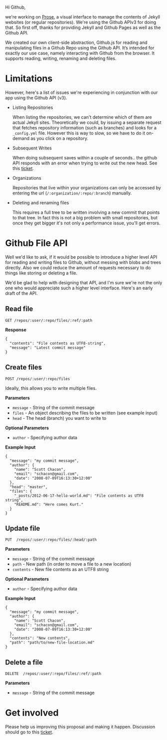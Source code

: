 Hi Github,

we're working on [Prose](http://prose.io), a visual interface to manage the contents of Jekyll websites (or regular repositories). We're using the Github APIv3 for doing that. So first off, thanks for providing Jekyll and Github Pages as well as the Github API.


We created our own client-side abstraction, Github.js for reading and manipulating files in a Github Repo using the Github API. It’s intended for exactly our use case, namely interacting with Github from the browser. It supports reading, writing, renaming and deleting files.


# Limitations

However, here's a list of issues we're experiencing in conjunction with our app using the Github API (v3).

- Listing Repositories
  
  When listing the repositories, we can't determine which of them are actual Jekyll sites. Theoretically we could, by issuing a separate request that fetches repository information (such as branches) and looks for a `_config.yml` file. However this is way to slow, so we have to do it on-demand as you click on a repository.

- Subsequent Writes

  When doing subsequent saves within a couple of seconds.. the github API responds with an error when trying to write out the new head. See this [ticket](https://github.com/prose/prose/issues/91).


- Organizations
  
  Repositories that live within your organizations can only be accessed by entering the url (`/:organization/:repo/:branch`) manually.

- Deleting and renaming files
  
  This requires a full tree to be written involving a new commit that points to that tree. In fact this is not a big problem with small repositories, but once they get bigger it's not only a performance issue, you'll get errors.
  
  
# Github File API

Well we'd like to ask, if it would be possible to introduce a higher level API for reading and writing files to Github, without messing with blobs and trees directly. Also we could reduce the amount of requests necessary to do things like storing or deleting a file.

We'd be glad to help with designing that API, and I'm sure we're not the only one who would appreciate such a higher level interface. Here's an early draft of the API.

## Read file


    GET /repos/:user/:repo/files/:ref/:path

**Response**

    {
      "contents": "File contents as UTF8-string",
      "message": "Latest commit message"
    }



## Create files

    POST /repos/:user/:repo/files

Ideally, this allows you to write multiple files.

**Parameters**

- `message` - String of the commit message
- `files` - An object describing the files to be written (see example input)
- `head` - The head (branch) you want to write to
  

**Optional Parameters**

- `author` - Specifying author data


**Example Input**

    {
      "message": "my commit message",
      "author": {
        "name": "Scott Chacon",
        "email": "schacon@gmail.com",
        "date": "2008-07-09T16:13:30+12:00"
      },
      "head": "master",
      "files": {
        "_posts/2012-06-17-hello-world.md": "File contents as UTF8 string",
        "README.md": "Here comes Kurt."
      }
    }


## Update file

    PUT  /repos/:user/:repo/files/:head/:path


**Parameters**

- `message` - String of the commit message
- `path` - New path (in order to move a file to a new location)
- `contents` - New file contents as an UTF8 string


**Optional Parameters**

- `author` - Specifying author data
  
  
**Example Input**

    {
      "message": "my commit message",
      "author": {
        "name": "Scott Chacon",
        "email": "schacon@gmail.com",
        "date": "2008-07-09T16:13:30+12:00"
      },
      "contents": "New contents",
      "path": "path/to/new-file-location.md"
    }


## Delete a file

    DELETE  /repos/:user/:repo/files/:ref/:path
    
**Parameters**

- `message` - String of the commit message


# Get involved

Please help us improving this proposal and making it happen. Discussion should go to this [ticket](https://github.com/prose/prose/issues/92).
